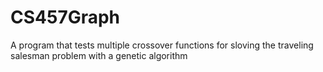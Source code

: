 # CS457Graph
A program that tests multiple crossover functions for sloving the traveling salesman problem with a genetic algorithm
